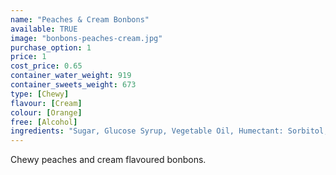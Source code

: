 ```yaml
---
name: "Peaches & Cream Bonbons"
available: TRUE
image: "bonbons-peaches-cream.jpg"
purchase_option: 1
price: 1
cost_price: 0.65
container_water_weight: 919
container_sweets_weight: 673
type: [Chewy]
flavour: [Cream]
colour: [Orange]
free: [Alcohol]
ingredients: "Sugar, Glucose Syrup, Vegetable Oil, Humectant: Sorbitol, Emulsifier: Soya Lecithin, Colours: E120, Citric Acid, Pork Gelatine, Dextrose, Flavouring"
---
```

Chewy peaches and cream flavoured bonbons.